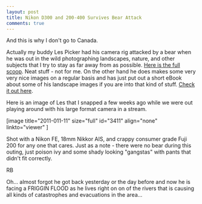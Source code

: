 ```yaml
---
layout: post
title: Nikon D300 and 200-400 Survives Bear Attack
comments: true
---
```

And this is why I don't go to Canada.

Actually my buddy Les Picker had his camera rig attacked by a bear when he was out in the wild photographing landscapes, nature, and other subjects that I try to stay as far away from as possible. <a href="http://blog.lesterpickerphoto.com/2011/09/02/close-encounters-of-the-bear-kind/">Here is the full scoop</a>. Neat stuff - not for me. On the other hand he does makes some very very nice images on a regular basis and has just put out a short eBook about some of his landscape images if you are into that kind of stuff. <a href="http://blog.lesterpickerphoto.com/ebook/">Check it out here</a>.

Here is an image of Les that I snapped a few weeks ago while we were out playing around with his large format camera in a stream.

[image title="2011-011-11" size="full" id="3411" align="none" linkto="viewer" ]

Shot with a Nikon FE, 18mm Nikkor AIS, and crappy consumer grade Fuji 200 for any one that cares. Just as a note - there were no bear during this outing, just poison ivy and some shady looking "gangstas" with pants that didn't fit correctly.

RB

Oh... almost forgot he got back yesterday or the day before and now he is facing a FRIGGIN FLOOD as he lives right on on of the rivers that is causing all kinds of catastrophes and evacuations in the area...